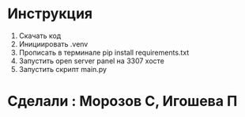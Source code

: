 # Инструкция </br>
1) Скачать код </br>
2) Инициировать .venv </br>
3) Прописать в терминале pip install requirements.txt
4) Запустить open server panel на 3307 хосте
5) Запустить скрипт main.py
# Сделали : Морозов С, Игошева П
